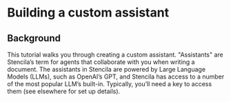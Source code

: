 # Building a custom assistant

## Background

This tutorial walks you through creating a custom assistant. "Assistants" are Stencila’s term for agents that collaborate with you when writing a document.
The assistants in Stencila are powered by Large Language Models (LLMs), such as OpenAI’s GPT, and Stencila has access to a number of the most popular LLM’s built-in. Typically, you’ll need a key to access them (see elsewhere for set up details).




